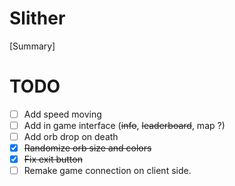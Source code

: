 # Slither
[Summary]
# TODO
- [ ] Add speed moving
- [ ] Add in game interface (<s>info</s>, <s>leaderboard</s>, map ?)
- [ ] Add orb drop on death
- [x] <s>Randomize orb size and colors</s>
- [x] <s>Fix exit button</s>
- [ ] Remake game connection on client side.